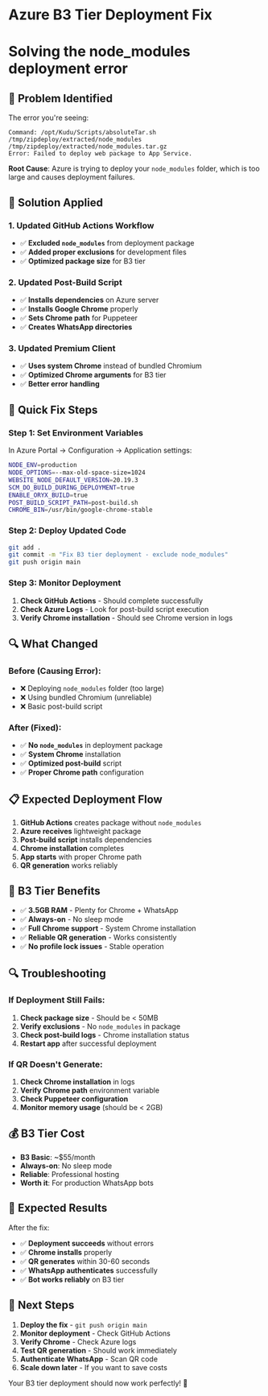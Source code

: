 # Azure B3 Tier Deployment Fix
# Solving the node_modules deployment error

## 🚨 Problem Identified

The error you're seeing:
```
Command: /opt/Kudu/Scripts/absoluteTar.sh /tmp/zipdeploy/extracted/node_modules /tmp/zipdeploy/extracted/node_modules.tar.gz
Error: Failed to deploy web package to App Service.
```

**Root Cause**: Azure is trying to deploy your `node_modules` folder, which is too large and causes deployment failures.

## 🔧 Solution Applied

### 1. Updated GitHub Actions Workflow
- ✅ **Excluded `node_modules`** from deployment package
- ✅ **Added proper exclusions** for development files
- ✅ **Optimized package size** for B3 tier

### 2. Updated Post-Build Script
- ✅ **Installs dependencies** on Azure server
- ✅ **Installs Google Chrome** properly
- ✅ **Sets Chrome path** for Puppeteer
- ✅ **Creates WhatsApp directories**

### 3. Updated Premium Client
- ✅ **Uses system Chrome** instead of bundled Chromium
- ✅ **Optimized Chrome arguments** for B3 tier
- ✅ **Better error handling**

## 🚀 Quick Fix Steps

### Step 1: Set Environment Variables
In Azure Portal → Configuration → Application settings:

```bash
NODE_ENV=production
NODE_OPTIONS=--max-old-space-size=1024
WEBSITE_NODE_DEFAULT_VERSION=20.19.3
SCM_DO_BUILD_DURING_DEPLOYMENT=true
ENABLE_ORYX_BUILD=true
POST_BUILD_SCRIPT_PATH=post-build.sh
CHROME_BIN=/usr/bin/google-chrome-stable
```

### Step 2: Deploy Updated Code
```bash
git add .
git commit -m "Fix B3 tier deployment - exclude node_modules"
git push origin main
```

### Step 3: Monitor Deployment
1. **Check GitHub Actions** - Should complete successfully
2. **Check Azure Logs** - Look for post-build script execution
3. **Verify Chrome installation** - Should see Chrome version in logs

## 🔍 What Changed

### Before (Causing Error):
- ❌ Deploying `node_modules` folder (too large)
- ❌ Using bundled Chromium (unreliable)
- ❌ Basic post-build script

### After (Fixed):
- ✅ **No `node_modules`** in deployment package
- ✅ **System Chrome** installation
- ✅ **Optimized post-build** script
- ✅ **Proper Chrome path** configuration

## 📋 Expected Deployment Flow

1. **GitHub Actions** creates package without `node_modules`
2. **Azure receives** lightweight package
3. **Post-build script** installs dependencies
4. **Chrome installation** completes
5. **App starts** with proper Chrome path
6. **QR generation** works reliably

## 🎯 B3 Tier Benefits

- ✅ **3.5GB RAM** - Plenty for Chrome + WhatsApp
- ✅ **Always-on** - No sleep mode
- ✅ **Full Chrome support** - System Chrome installation
- ✅ **Reliable QR generation** - Works consistently
- ✅ **No profile lock issues** - Stable operation

## 🔍 Troubleshooting

### If Deployment Still Fails:
1. **Check package size** - Should be < 50MB
2. **Verify exclusions** - No `node_modules` in package
3. **Check post-build logs** - Chrome installation status
4. **Restart app** after successful deployment

### If QR Doesn't Generate:
1. **Check Chrome installation** in logs
2. **Verify Chrome path** environment variable
3. **Check Puppeteer configuration**
4. **Monitor memory usage** (should be < 2GB)

## 💰 B3 Tier Cost

- **B3 Basic**: ~$55/month
- **Always-on**: No sleep mode
- **Reliable**: Professional hosting
- **Worth it**: For production WhatsApp bots

## 🎉 Expected Results

After the fix:
- ✅ **Deployment succeeds** without errors
- ✅ **Chrome installs** properly
- ✅ **QR generates** within 30-60 seconds
- ✅ **WhatsApp authenticates** successfully
- ✅ **Bot works reliably** on B3 tier

## 🚀 Next Steps

1. **Deploy the fix** - `git push origin main`
2. **Monitor deployment** - Check GitHub Actions
3. **Verify Chrome** - Check Azure logs
4. **Test QR generation** - Should work immediately
5. **Authenticate WhatsApp** - Scan QR code
6. **Scale down later** - If you want to save costs

Your B3 tier deployment should now work perfectly! 🎉
